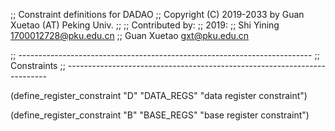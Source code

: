 ;; Constraint definitions for DADAO
;; Copyright (C) 2019-2033 by Guan Xuetao (AT) Peking Univ.
;;
;; Contributed by:
;;   2019:
;;	Shi Yining <1700012728@pku.edu.cn>
;;	Guan Xuetao <gxt@pku.edu.cn>

;; -------------------------------------------------------------------------
;; Constraints
;; -------------------------------------------------------------------------

(define_register_constraint "D"
 "DATA_REGS"
 "data register constraint")

(define_register_constraint "B"
 "BASE_REGS"
 "base register constraint")
